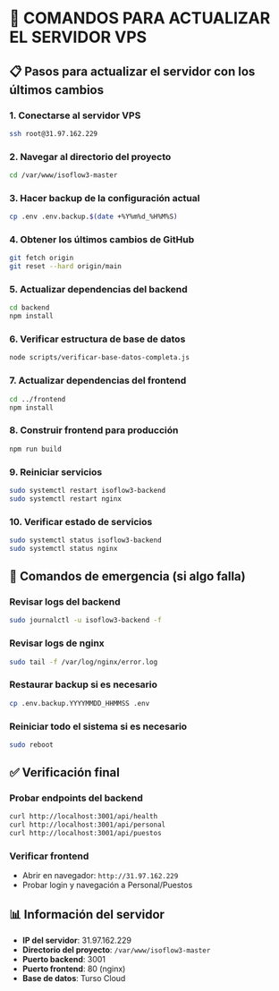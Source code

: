 # 🔄 COMANDOS PARA ACTUALIZAR EL SERVIDOR VPS

## 📋 Pasos para actualizar el servidor con los últimos cambios

### 1. **Conectarse al servidor VPS**
```bash
ssh root@31.97.162.229
```

### 2. **Navegar al directorio del proyecto**
```bash
cd /var/www/isoflow3-master
```

### 3. **Hacer backup de la configuración actual**
```bash
cp .env .env.backup.$(date +%Y%m%d_%H%M%S)
```

### 4. **Obtener los últimos cambios de GitHub**
```bash
git fetch origin
git reset --hard origin/main
```

### 5. **Actualizar dependencias del backend**
```bash
cd backend
npm install
```

### 6. **Verificar estructura de base de datos**
```bash
node scripts/verificar-base-datos-completa.js
```

### 7. **Actualizar dependencias del frontend**
```bash
cd ../frontend
npm install
```

### 8. **Construir frontend para producción**
```bash
npm run build
```

### 9. **Reiniciar servicios**
```bash
sudo systemctl restart isoflow3-backend
sudo systemctl restart nginx
```

### 10. **Verificar estado de servicios**
```bash
sudo systemctl status isoflow3-backend
sudo systemctl status nginx
```

## 🚨 Comandos de emergencia (si algo falla)

### **Revisar logs del backend**
```bash
sudo journalctl -u isoflow3-backend -f
```

### **Revisar logs de nginx**
```bash
sudo tail -f /var/log/nginx/error.log
```

### **Restaurar backup si es necesario**
```bash
cp .env.backup.YYYYMMDD_HHMMSS .env
```

### **Reiniciar todo el sistema si es necesario**
```bash
sudo reboot
```

## ✅ Verificación final

### **Probar endpoints del backend**
```bash
curl http://localhost:3001/api/health
curl http://localhost:3001/api/personal
curl http://localhost:3001/api/puestos
```

### **Verificar frontend**
- Abrir en navegador: `http://31.97.162.229`
- Probar login y navegación a Personal/Puestos

## 📊 Información del servidor

- **IP del servidor**: 31.97.162.229
- **Directorio del proyecto**: `/var/www/isoflow3-master`
- **Puerto backend**: 3001
- **Puerto frontend**: 80 (nginx)
- **Base de datos**: Turso Cloud 
